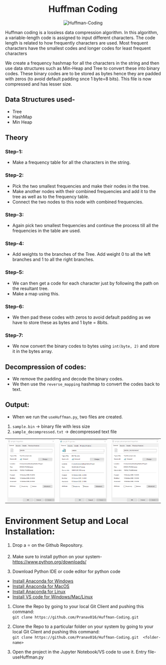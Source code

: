 <div align="center">

<h1>Huffman Coding</h1>

![Huffman-Coding](https://socialify.git.ci/Pranav016/Huffman-Coding/image?language=1&owner=1&pattern=Brick%20Wall&theme=Light)

</div>

<p>Huffman coding is a lossless data compression algorithm. In this algorithm, a variable-length code is assigned to input different characters. The code length is related to how frequently characters are used. Most frequent characters have the smallest codes and longer codes for least frequent characters</p>

<p>We create a frequency hashmap for all the characters in the string and then use data structures such as Min-Heap and Tree to convert these into binary codes. These binary codes are to be stored as bytes hence they are padded with zeros (to avoid default padding snce 1 byte=8 bits). This file is now compressed and has lesser size.</p>

## Data Structures used-
* Tree
* HashMap
* Min Heap

## Theory
### Step-1:
* Make a frequency table for all the characters in the string.
### Step-2:
* Pick the two smallest frequencies and make their nodes in the tree.
* Make another nodes with their combined frequencies and add it to the tree as well as to the frequency table.
* Connect the two nodes to this node with combined frequencies.
### Step-3:
* Again pick two smallest frequencies and continue the process till all the frequencies in the table are used.
### Step-4:
* Add weights to the branches of the Tree. Add weight 0 to all the left branches and 1 to all the right branches.
### Step-5:
* We can then get a code for each character just by following the path on the resultant tree.
* Make a map using this.

### Step-6:
* We then pad these codes with zeros to avoid default padding as we have to store these as bytes and 1 byte = 8bits.

### Step-7:
* We now convert the binary codes to bytes using `int(byte, 2)` and store it in the bytes array.

## Decompression of codes:
* We remove the padding and decode the binary codes.
* We then use the `reverse_mapping` hashmap to convert the codes back to text.

## Output:
* When we run the `useHuffman.py`, two files are created.
1. `sample.bin` -> binary file with less size
1. `sample_decompressed.txt` -> decompressed text file

<html>
  <body>
    <table width="100%" border="0">
      <tr>
        <td><img src="demo/1.png" alt="sample.txt img" align="left" /></td>
        <td><img src="demo/2.png" alt="sample.bin img" align="center" /></td>
        <td><img src="demo/3.png" alt="sample_decompressed.txt img" align="right"/></td>
      </tr>
    </table>
  </body>
</html>

# Environment Setup and Local Installation:
1. Drop a :star: on the Github Repository.

1.  Make sure to install python on your system- https://www.python.org/downloads/ </br>

1. Download Python IDE or code editor for python code <br/>
*	[Install Anaconda for Windows](https://docs.anaconda.com/anaconda/install/windows/) <br/>
*	[Install Anaconda for MacOS](https://docs.anaconda.com/anaconda/install/mac-os/) <br/>
*	[Install Anaconda for Linux](https://docs.anaconda.com/anaconda/install/linux/) <br/>
*	[Install VS code for Windows/Mac/Linux](https://code.visualstudio.com/Download) </br>

1. Clone the Repo by going to your local Git Client and pushing this command: <br/>
	```git clone https://github.com/Pranav016/Huffman-Coding.git```

1. Clone the Repo to a particular folder on your system by going to your local Git Client and pushing this command: <br/>
	```git clone https://github.com/Pranav016/Huffman-Coding.git  <folder-name>```

1. Open the project in the Jupyter Notebook/VS code to use it.
    Entry file- useHuffman.py
